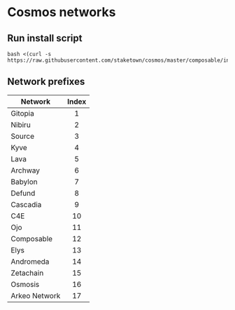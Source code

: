 # Cosmos networks
## Run install script
```
bash <(curl -s https://raw.githubusercontent.com/staketown/cosmos/master/composable/install.sh)
```
## Network prefixes

| Network       | Index |
|---------------|:-----:|
| Gitopia       |   1   |
| Nibiru        |   2   |
| Source        |   3   |
| Kyve          |   4   |
| Lava          |   5   |
| Archway       |   6   |
| Babylon       |   7   |
| Defund        |   8   |
| Cascadia      |   9   |
| C4E           |  10   |
| Ojo           |  11   |
| Composable    |  12   |
| Elys          |  13   |
| Andromeda     |  14   |
| Zetachain     |  15   |
| Osmosis       |  16   |
| Arkeo Network |  17   |